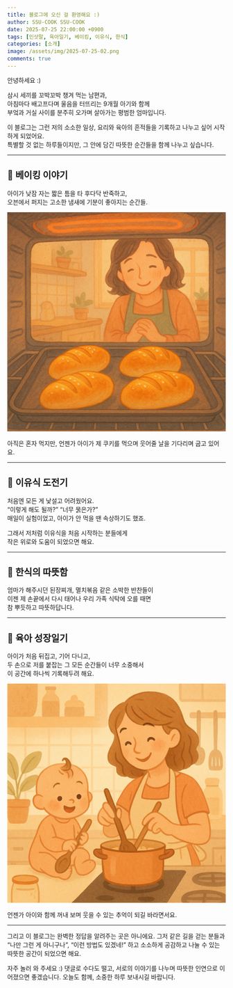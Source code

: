 ```yaml
---
title: 블로그에 오신 걸 환영해요 :)
author: SSU-COOK SSU-COOK
date: 2025-07-25 22:00:00 +0900
tags: [인삿말, 육아일기, 베이킹, 이유식, 한식]
categories: [소개]
image: /assets/img/2025-07-25-02.png
comments: true
---
```


안녕하세요 :)

삼시 세끼를 꼬박꼬박 챙겨 먹는 남편과,  
아침마다 배고프다며 울음을 터뜨리는 9개월 아기와 함께  
부엌과 거실 사이를 분주히 오가며 살아가는 평범한 엄마입니다.

이 블로그는 그런 저의 소소한 일상, 요리와 육아의 흔적들을 기록하고 나누고 싶어 시작하게 되었어요.  
특별할 것 없는 하루들이지만, 그 안에 담긴 따뜻한 순간들을 함께 나누고 싶습니다.

---

## 🍞 베이킹 이야기

아이가 낮잠 자는 짧은 틈을 타 후다닥 반죽하고,  
오븐에서 퍼지는 고소한 냄새에 기분이 좋아지는 순간들.

![베이킹 이미지](/assets/img/2025-07-25-02.png)

아직은 혼자 먹지만, 언젠가 아이가 제 쿠키를 먹으며 웃어줄 날을 기다리며 굽고 있어요.

---

## 🥣 이유식 도전기

처음엔 모든 게 낯설고 어려웠어요.  
“이렇게 해도 될까?” “너무 묽은가?”  
매일이 실험이었고, 아이가 안 먹을 땐 속상하기도 했죠.

그래서 저처럼 이유식을 처음 시작하는 분들에게  
작은 위로와 도움이 되었으면 해요.

---

## 🍚 한식의 따뜻함

엄마가 해주시던 된장찌개, 멸치볶음 같은 소박한 반찬들이  
이젠 제 손끝에서 다시 태어나 우리 가족 식탁에 오를 때면  
참 뿌듯하고 따뜻하답니다.

---

## 👶 육아 성장일기

아이가 처음 뒤집고, 기어 다니고,  
두 손으로 저를 붙잡는 그 모든 순간들이 너무 소중해서  
이 공간에 하나씩 기록해두려 해요.

![아이와 손잡은 사진](/assets/img/2025-07-25-01.png)

언젠가 아이와 함께 꺼내 보며 웃을 수 있는 추억이 되길 바라면서요.

---

그리고 이 블로그는 완벽한 정답을 알려주는 곳은 아니에요.
그저 같은 길을 걷는 분들과 “나만 그런 게 아니구나”, 
“이런 방법도 있겠네!” 하고
소소하게 공감하고 나눌 수 있는 따뜻한 공간이 되었으면 해요.

자주 놀러 와 주세요 :)
댓글로 수다도 떨고, 서로의 이야기를 나누며 따뜻한 인연으로 이어졌으면 좋겠습니다.
오늘도 함께, 소중한 하루 보내시길 바랍니다.